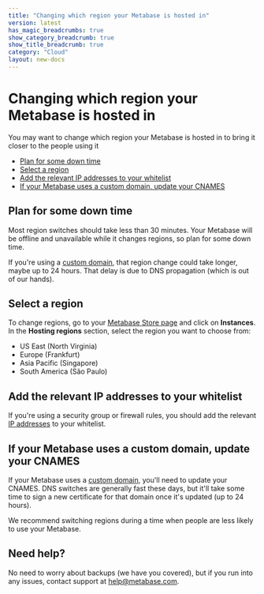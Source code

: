 ```yaml
---
title: "Changing which region your Metabase is hosted in"
version: latest
has_magic_breadcrumbs: true
show_category_breadcrumb: true
show_title_breadcrumb: true
category: "Cloud"
layout: new-docs
---
```


# Changing which region your Metabase is hosted in

You may want to change which region your Metabase is hosted in to bring it closer to the people using it

- [Plan for some down time](#plan-for-some-down-time)
- [Select a region](#select-a-region)
- [Add the relevant IP addresses to your whitelist](#add-the-relevant-ip-addresses-to-your-whitelist)
- [If your Metabase uses a custom domain, update your CNAMES](#if-your-metabase-uses-a-custom-domain-update-your-cnames)

## Plan for some down time

Most region switches should take less than 30 minutes. Your Metabase will be offline and unavailable while it changes regions, so plan for some down time.

If you're using a [custom domain](./custom-domain.md), that region change could take longer, maybe up to 24 hours. That delay is due to DNS propagation (which is out of our hands).

## Select a region

To change regions, go to your [Metabase Store page](https://store.metabase.com/) and click on **Instances**. In the **Hosting regions** section, select the region you want to choose from:

- US East (North Virginia)
- Europe (Frankfurt)
- Asia Pacific (Singapore)
- South America (São Paulo)

## Add the relevant IP addresses to your whitelist

If you're using a security group or firewall rules, you should add the relevant [IP addresses](./ip-addresses-to-whitelist.md) to your whitelist.

## If your Metabase uses a custom domain, update your CNAMES

If your Metabase uses a [custom domain](./custom-domain.md), you'll need to update your CNAMES. DNS switches are generally fast these days, but it'll take some time to sign a new certificate for that domain once it's updated (up to 24 hours).

We recommend switching regions during a time when people are less likely to use your Metabase.

## Need help?

No need to worry about backups (we have you covered), but if you run into any issues, contact support at [help@metabase.com](mailto:help@metabase.com).
